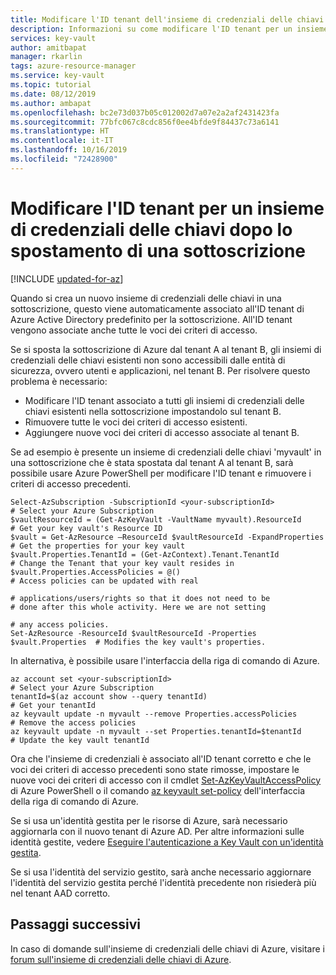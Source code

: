 ```yaml
---
title: Modificare l'ID tenant dell'insieme di credenziali delle chiavi dopo lo spostamento di una sottoscrizione - Azure Key Vault | Microsoft Docs
description: Informazioni su come modificare l'ID tenant per un insieme di credenziali delle chiavi dopo lo spostamento di una sottoscrizione a un altro tenant
services: key-vault
author: amitbapat
manager: rkarlin
tags: azure-resource-manager
ms.service: key-vault
ms.topic: tutorial
ms.date: 08/12/2019
ms.author: ambapat
ms.openlocfilehash: bc2e73d037b05c012002d7a07e2a2af2431423fa
ms.sourcegitcommit: 77bfc067c8cdc856f0ee4bfde9f84437c73a6141
ms.translationtype: HT
ms.contentlocale: it-IT
ms.lasthandoff: 10/16/2019
ms.locfileid: "72428900"
---
```

# <a name="change-a-key-vault-tenant-id-after-a-subscription-move"></a>Modificare l'ID tenant per un insieme di credenziali delle chiavi dopo lo spostamento di una sottoscrizione

[!INCLUDE [updated-for-az](../../includes/updated-for-az.md)]


Quando si crea un nuovo insieme di credenziali delle chiavi in una sottoscrizione, questo viene automaticamente associato all'ID tenant di Azure Active Directory predefinito per la sottoscrizione. All'ID tenant vengono associate anche tutte le voci dei criteri di accesso. 

Se si sposta la sottoscrizione di Azure dal tenant A al tenant B, gli insiemi di credenziali delle chiavi esistenti non sono accessibili dalle entità di sicurezza, ovvero utenti e applicazioni, nel tenant B. Per risolvere questo problema è necessario:

* Modificare l'ID tenant associato a tutti gli insiemi di credenziali delle chiavi esistenti nella sottoscrizione impostandolo sul tenant B.
* Rimuovere tutte le voci dei criteri di accesso esistenti.
* Aggiungere nuove voci dei criteri di accesso associate al tenant B.

Se ad esempio è presente un insieme di credenziali delle chiavi 'myvault' in una sottoscrizione che è stata spostata dal tenant A al tenant B, sarà possibile usare Azure PowerShell per modificare l'ID tenant e rimuovere i criteri di accesso precedenti.

```azurepowershell
Select-AzSubscription -SubscriptionId <your-subscriptionId>                # Select your Azure Subscription
$vaultResourceId = (Get-AzKeyVault -VaultName myvault).ResourceId          # Get your key vault's Resource ID 
$vault = Get-AzResource –ResourceId $vaultResourceId -ExpandProperties     # Get the properties for your key vault
$vault.Properties.TenantId = (Get-AzContext).Tenant.TenantId               # Change the Tenant that your key vault resides in
$vault.Properties.AccessPolicies = @()                                     # Access policies can be updated with real
                                                                           # applications/users/rights so that it does not need to be                             # done after this whole activity. Here we are not setting 
                                                                           # any access policies. 
Set-AzResource -ResourceId $vaultResourceId -Properties $vault.Properties  # Modifies the key vault's properties.
````

In alternativa, è possibile usare l'interfaccia della riga di comando di Azure.

```azurecli
az account set <your-subscriptionId>                                       # Select your Azure Subscription
tenantId=$(az account show --query tenantId)                               # Get your tenantId
az keyvault update -n myvault --remove Properties.accessPolicies           # Remove the access policies
az keyvault update -n myvault --set Properties.tenantId=$tenantId          # Update the key vault tenantId
```

Ora che l'insieme di credenziali è associato all'ID tenant corretto e che le voci dei criteri di accesso precedenti sono state rimosse, impostare le nuove voci dei criteri di accesso con il cmdlet [Set-AzKeyVaultAccessPolicy](/powershell/module/az.keyvault/Set-azKeyVaultAccessPolicy) di Azure PowerShell o il comando [az keyvault set-policy](/cli/azure/keyvault?view=azure-cli-latest#az-keyvault-set-policy) dell'interfaccia della riga di comando di Azure.

Se si usa un'identità gestita per le risorse di Azure, sarà necessario aggiornarla con il nuovo tenant di Azure AD. Per altre informazioni sulle identità gestite, vedere [Eseguire l'autenticazione a Key Vault con un'identità gestita](managed-identity.md).


Se si usa l'identità del servizio gestito, sarà anche necessario aggiornare l'identità del servizio gestita perché l'identità precedente non risiederà più nel tenant AAD corretto.

## <a name="next-steps"></a>Passaggi successivi

In caso di domande sull'insieme di credenziali delle chiavi di Azure, visitare i [forum sull'insieme di credenziali delle chiavi di Azure](https://social.msdn.microsoft.com/forums/azure/home?forum=AzureKeyVault).
